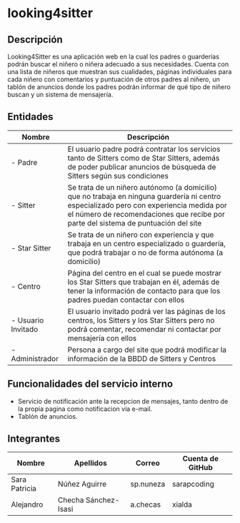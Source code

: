 # looking4sitter

## Descripción
Looking4Sitter es una aplicación web en la cual los padres o guarderias podrán buscar el niñero o niñera adecuado a sus necesidades. Cuenta con una lista de niñeros que muestran sus cualidades, páginas individuales para cada niñero con comentarios y puntuación de otros padres al niñero, un tablón de anuncios donde los padres podrán informar de qué tipo de niñero buscan y un sistema de mensajería.

## Entidades
Nombre | Descripción
------- | -------
- Padre | El usuario padre podrá contratar los servicios tanto de Sitters como de Star Sitters, además de poder publicar anuncios de búsqueda de Sitters según sus condiciones
- Sitter | Se trata de un niñero autónomo (a domicilio) que no trabaja en ninguna guardería ni centro especializado pero con experiencia medida por el número de recomendaciones que recibe por parte del sistema de puntuación del site
- Star Sitter | Se trata de un niñero con experiencia y que trabaja en un centro especializado o guardería, que podrá trabajar o no de forma autónoma (a domicilio)
- Centro | Página del centro en el cual se puede mostrar los Star Sitters que trabajan en él, además de tener la información de contacto para que los padres puedan contactar con ellos
- Usuario Invitado | El usuario invitado podrá ver las páginas de los centros, los Sitters y los Star Sitters pero no podrá comentar, recomendar ni contactar por mensajería con ellos
- Administrador | Persona a cargo del site que podrá modificar la información de la BBDD de Sitters y Centros

## Funcionalidades del servicio interno
- Servicio de notificación ante la recepcion de mensajes, tanto dentro de la propia pagina como notificacion via e-mail.
- Tablón de anuncios.
## Integrantes

Nombre | Apellidos | Correo | Cuenta de GitHub
------- | ------- | ------- | -------
Sara Patricia | Núñez Aguirre | sp.nuneza | sarapcoding
Alejandro | Checha Sánchez-Isasi | a.checas | xialda
